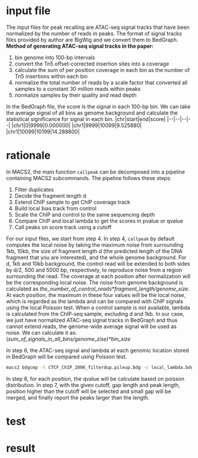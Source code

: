 # input file
The input files for peak recalling are ATAC-seq signal tracks that have been normalized by the number of reads in peaks. The format of signal tracks files provided by author are BigWig and we convert them to BedGraph.
**Method of generating ATAC-seq signal tracks in the paper:**
 1. bin genome into 100-bp intervals
 2. convert the Tn5 offset-corrected insertion sites into a coverage
 3. calculate the sum of per position coverage in each bin as the number of Tn5 insertions within each bin
 4. normalize the total number of reads by a scale factor that converted all samples to a constant 30 million reads within peaks
 5. normalize samples by their quality and read depth

In the BedGraph file, the score is the signal in each 100-bp bin. We can take the average signal of all bins as genome background and calculate the statistical significance for signal in each bin.
|chr|start|end|score|
|--|--|--|--|
|chr1|0|9999|0.000000|
|chr1|9999|10099|9.525880|
|chr1|10099|10199|14.288800|
# rationale
In MACS2, the main function `callpeak` can be decomposed into a pipeline containing MACS2 subcommands. The pipeline follows these steps: 
1. Filter duplicates
2. Decide the fragment length d
3. Extend ChIP sample to get ChIP coverage track
4. Build local bias track from control
5. Scale the ChIP and control to the same sequencing depth
6. Compare ChIP and local lambda to get the scores in pvalue or qvalue
7. Call peaks on score track using a cutoff

For our input files, we start from step 4.
In step 4, `callpeak` by default computes the local noise by taking the maximum noise from surrounding 1kb, 10kb, the size of fragment length _d_ (the predicted length of the DNA fragment that you are interested), and the whole genome background. For d, 1kb and 10kb background, the control read will be extended to both sides by d/2, 500 and 5000 bp, respectively, to reproduce noise from a region surrounding the read. The coverage at each position after normalization will be the corresponding local noise. The noise from genome background is calculated as _the_number_of_control_reads*fragment_length/genome_size_. At each position, the maximum in these four values will be the local noise, which is regarded as the lambda and can be compared with ChIP signals using the local Poisson test. When a control sample is not available, lambda is calculated from the ChIP-seq sample, excluding d and 1kb.
In our case, we just have normalized ATAC-seq signal tracks in BedGraph and thus cannot extend reads, the genome-wide average signal will be used as noise. We can calculate it as:
(_sum_of_signals_in_all_bins/genome_zise)*bin_size_

In step 6, the ATAC-seq signal and lambda at each genomic location stored in BedGraph will be compared using Poisson test.
```bash
macs2 bdgcmp -t CTCF_ChIP_200K_filterdup.pileup.bdg -c local_lambda.bdg -m qpois -o CTCF_ChIP_200K_qvalue.bdg
```
In step 6, for each position, the qvalue will be calculate based on poisson distribution. In step 7, with the given cutoff, gap length and peak length, position higher than the cutoff will be selected and small gap will be merged, and finally report the peaks larger than the length.  
# test
# result

<!--stackedit_data:
eyJoaXN0b3J5IjpbLTE3ODk4ODE3NjEsMTY1OTI5ODI0NywtMT
E3MDExOTgxOSwtNTc3NzQ0Mzg2LC00Njk5NjgwMTksLTE0NTg5
NzI1MjEsMTE3NzQ2Nzk2OSwxMTczNDc4Niw5OTMwNzIwNjAsMT
g2NjAyNTY3NCwtMTMxNDQyMzc0MSwtMTk4MTAzNTYxLC01NDcz
MTIyNDMsLTE5Mzk1NjkzNDcsMzc5MzczMzMxLC02OTU1MjU1NC
w3NDY3NzUyNTEsLTE5OTc3NTMyMTcsLTI3MTQ5MDAyMywtMjEz
NDg0MTgxMF19
-->